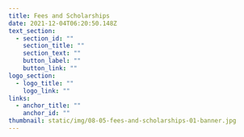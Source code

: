 ```yaml
---
title: Fees and Scholarships
date: 2021-12-04T06:20:50.148Z
text_section:
  - section_id: ""
    section_title: ""
    section_text: ""
    button_label: ""
    button_link: ""
logo_section:
  - logo_title: ""
    logo_link: ""
links:
  - anchor_title: ""
    anchor_id: ""
thumbnail: static/img/08-05-fees-and-scholarships-01-banner.jpg
---
```

